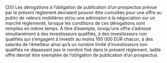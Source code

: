 (20) Les dérogations à l’obligation de publication d’un prospectus prévue par le présent règlement devraient pouvoir être cumulées pour une offre au public de valeurs mobilières et/ou une admission à la négociation sur un marché réglementé, lorsque les conditions de ces dérogations sont remplies en même temps. À titre d’exemple, lorsqu’une offre s’adresse simultanément à des investisseurs qualifiés, à des investisseurs non qualifiés qui s’engagent à investir au moins 100 000 EUR chacun, à des salariés de l’émetteur ainsi qu’à un nombre limité d’investisseurs non qualifiés ne dépassant pas le nombre fixé dans le présent règlement, ladite offre devrait être exemptée de l’obligation de publication d’un prospectus.